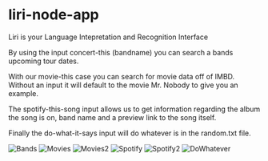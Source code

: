 # liri-node-app
Liri is your Language Intepretation and Recognition Interface

By using the input concert-this (bandname) you can search a bands upcoming tour dates.

With our movie-this case you can search for movie data off of IMBD. Without an input it will default to the movie Mr. Nobody to give you an example.

The spotify-this-song input allows us to get information regarding the album the song is on, band name and a preview link to the song itself.

Finally the do-what-it-says input will do whatever is in the random.txt file.

![Bands](bands.png)
![Movies](movie.png)
![Movies2](default-movie.png)
![Spotify](spotify.png)
![Spotify2](default-spotify.png)
![DoWhatever](whatever.png)

